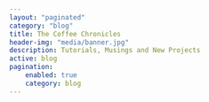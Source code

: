 ```yaml
---
layout: "paginated"
category: "blog"
title: The Coffee Chronicles
header-img: "media/banner.jpg"
description: Tutorials, Musings and New Projects
active: blog
pagination: 
    enabled: true
    category: blog
---
```

